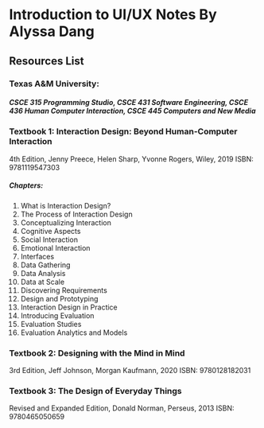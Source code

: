 # Introduction to UI/UX Notes By Alyssa Dang

## Resources List

### Texas A&M University: 
##### CSCE 315 Programming Studio, CSCE 431 Software Engineering, CSCE 436 Human Computer Interaction, CSCE 445 Computers and New Media

### Textbook 1: Interaction Design: Beyond Human-Computer Interaction
4th Edition, Jenny Preece, Helen Sharp, Yvonne Rogers, Wiley, 2019
ISBN: 9781119547303

##### Chapters:
1. What is Interaction Design?
2. The Process of Interaction Design
3. Conceptualizing Interaction
4. Cognitive Aspects
5. Social Interaction
6. Emotional Interaction
7. Interfaces
8. Data Gathering
9. Data Analysis
10. Data at Scale
11. Discovering Requirements
12. Design and Prototyping
13. Interaction Design in Practice
14. Introducing Evaluation
15. Evaluation Studies
16. Evaluation Analytics and Models

### Textbook 2: Designing with the Mind in Mind
3rd Edition, Jeff Johnson, Morgan Kaufmann, 2020
ISBN: 9780128182031

### Textbook 3: The Design of Everyday Things
Revised and Expanded Edition, Donald Norman, Perseus, 2013
ISBN: 9780465050659

